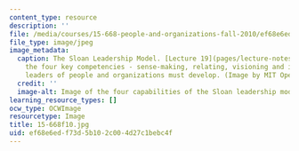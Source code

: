 ```yaml
---
content_type: resource
description: ''
file: /media/courses/15-668-people-and-organizations-fall-2010/ef68e6edf73d5b102c004d27c1bebc4f_15-668f10.jpg
file_type: image/jpeg
image_metadata:
  caption: The Sloan Leadership Model. [Lecture 19](pages/lecture-notes) discusses
    the four key competencies - sense-making, relating, visioning and inventing -
    leaders of people and organizations must develop. (Image by MIT OpenCourseWare.)
  credit: ''
  image-alt: Image of the four capabilities of the Sloan leadership model.
learning_resource_types: []
ocw_type: OCWImage
resourcetype: Image
title: 15-668f10.jpg
uid: ef68e6ed-f73d-5b10-2c00-4d27c1bebc4f
---
```

